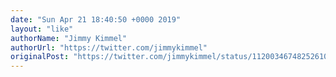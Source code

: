```yaml
---
date: "Sun Apr 21 18:40:50 +0000 2019"
layout: "like"
authorName: "Jimmy Kimmel"
authorUrl: "https://twitter.com/jimmykimmel"
originalPost: "https://twitter.com/jimmykimmel/status/1120034674825261056"
---
```

